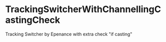 # TrackingSwitcherWithChannellingCastingCheck
Tracking Switcher  by Epenance with extra check "if casting"
